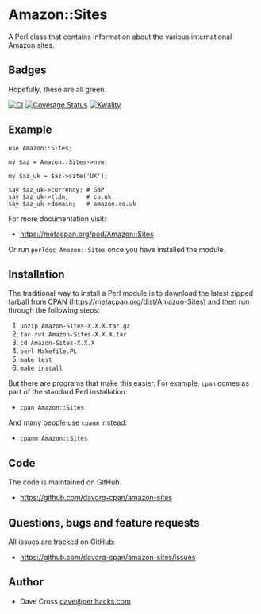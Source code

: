 # Amazon::Sites

A Perl class that contains information about the various international Amazon
sites.

## Badges

Hopefully, these are all green.

[![CI](https://github.com/davorg-cpan/amazon-sites/actions/workflows/perltest.yml/badge.svg)](https://github.com/davorg-cpan/amazon-sites/actions/workflows/perltest.yml)
[![Coverage Status](https://coveralls.io/repos/github/davorg-cpan/amazon-sites/badge.svg?branch=main)](https://coveralls.io/github/davorg-cpan/amazon-sites?branch=main)
[![Kwality](https://cpants.cpanauthors.org/release/DAVECROSS/Amazon-Sites.svg "Kwality")](https://cpants.cpanauthors.org/release/DAVECROSS/Amazon-Sites)

## Example

    use Amazon::Sites;

    my $az = Amazon::Sites->new;

    my $az_uk = $az->site('UK');

    say $az_uk->currency; # GBP
    say $az_uk->tldn;     # co.uk
    say $az_uk->domain;   # amazon.co.uk

For more documentation visit:

* https://metacpan.org/pod/Amazon::Sites

Or run `perldoc Amazon::Sites` once you have installed the module.

## Installation

The traditional way to install a Perl module is to download the latest zipped
tarball from CPAN (https://metacpan.org/dist/Amazon-Sites) and then run
through the following steps:

1. `unzip Amazon-Sites-X.X.X.tar.gz`
1. `tar xvf Amazon-Sites-X.X.X.tar`
1. `cd Amazon-Sites-X.X.X`
1. `perl Makefile.PL`
1. `make test`
1. `make install`

But there are programs that make this easier. For example, `cpan` comes as
part of the standard Perl installation:

* `cpan Amazon::Sites`

And many people use `cpanm` instead:

* `cpanm Amazon::Sites`

## Code

The code is maintained on GitHub.

* https://github.com/davorg-cpan/amazon-sites

## Questions, bugs and feature requests

All issues are tracked on GitHub:

* https://github.com/davorg-cpan/amazon-sites/issues

## Author

* Dave Cross <dave@perlhacks.com>

